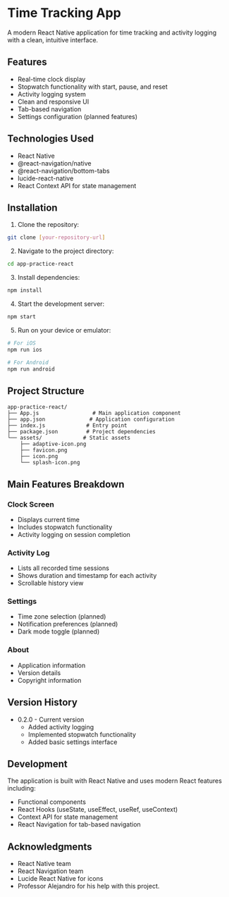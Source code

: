 # Time Tracking App

A modern React Native application for time tracking and activity logging with a clean, intuitive interface.

## Features

- Real-time clock display
- Stopwatch functionality with start, pause, and reset
- Activity logging system
- Clean and responsive UI
- Tab-based navigation
- Settings configuration (planned features)

## Technologies Used

- React Native
- @react-navigation/native
- @react-navigation/bottom-tabs
- lucide-react-native
- React Context API for state management

## Installation

1. Clone the repository:
```bash
git clone [your-repository-url]
```

2. Navigate to the project directory:
```bash
cd app-practice-react
```

3. Install dependencies:
```bash
npm install
```

4. Start the development server:
```bash
npm start
```

5. Run on your device or emulator:
```bash
# For iOS
npm run ios

# For Android
npm run android
```

## Project Structure

```
app-practice-react/
├── App.js                 # Main application component
├── app.json              # Application configuration
├── index.js             # Entry point
├── package.json         # Project dependencies
└── assets/             # Static assets
    ├── adaptive-icon.png
    ├── favicon.png
    ├── icon.png
    └── splash-icon.png
```

## Main Features Breakdown

### Clock Screen
- Displays current time
- Includes stopwatch functionality
- Activity logging on session completion

### Activity Log
- Lists all recorded time sessions
- Shows duration and timestamp for each activity
- Scrollable history view

### Settings
- Time zone selection (planned)
- Notification preferences (planned)
- Dark mode toggle (planned)

### About
- Application information
- Version details
- Copyright information

## Version History

- 0.2.0 - Current version
  - Added activity logging
  - Implemented stopwatch functionality
  - Added basic settings interface

## Development

The application is built with React Native and uses modern React features including:
- Functional components
- React Hooks (useState, useEffect, useRef, useContext)
- Context API for state management
- React Navigation for tab-based navigation

## Acknowledgments

- React Native team
- React Navigation team
- Lucide React Native for icons
- Professor Alejandro for his help with this project.
